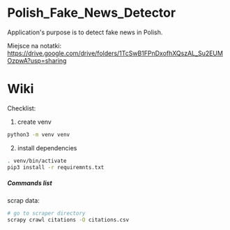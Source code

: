 # Polish_Fake_News_Detector
Application's purpose is to detect fake news in Polish.

Miejsce na notatki: https://drive.google.com/drive/folders/1TcSwB1FPnDxofhXQszAL_Su2EUMOzpwA?usp=sharing

# Wiki
Checklist:
1. create venv
  ```bash
  python3 -m venv venv
  ```

2. install dependencies
```bash
. venv/bin/activate
pip3 install -r requiremnts.txt
```



##### Commands list

scrap data:

```bash
# go to scraper directory
scrapy crawl citations -O citations.csv
```
